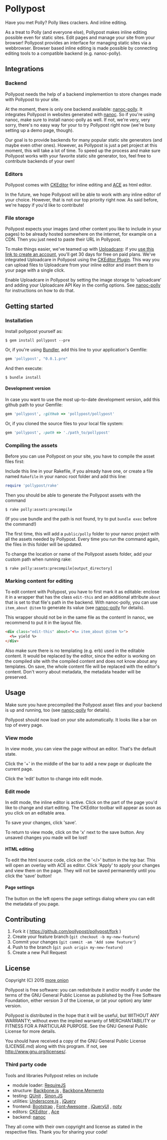 # Pollypost

Have you met Polly? Polly likes crackers. And inline editing.

As a treat to Polly (and everyone else), Pollypost makes inline editing possible even for static sites. Edit pages and manage your site from your browser!
Pollypost provides an interface for managing static sites via a webbrowser. Browser based inline editing is made possible by connecting editing tools to a compatible backend (e.g. nanoc-polly).

## Integrations

### Backend

Pollypost needs the help of a backend implemention to store changes made with Pollypost to your site.

At the moment, there is only one backend available: [nanoc-polly](https://github.com/pollypost/nanoc-polly). It integrates Pollypost in websites generated with [nanoc](http://nanoc.ws/). So if you're using nanoc, make sure to install nanoc-polly as well. If not, we're very, very sorry, there's no easy way for your to try Pollypost right now (we're busy setting up a demo page, though).

Our goal is to provide backends for many popular static site generators (and maybe even other ones). However, as Pollypost is just a pet project at this moment, this will take a lot of time. To speed up the process and make sure Pollypost works with your favorite static site generator, too, feel free to contribute backends of your own!

### Editors

Pollypost comes with [CKEditor](http://ckeditor.com/) for inline editing and [ACE](http://ace.c9.io/) as html editor.

In the future, we hope Pollypost will be able to work with any inline editor of your choice. However, that is not our top priority right now. As said before, we're happy if you'd like to contribute!

### File storage

Pollypost expects your images (and other content you like to include in your pages) to be already hosted somewhere on the internet, for example on a CDN. Then you just need to paste their URL in Pollypost.

To make things easier, we've teamed up with [Uploadcare](https://uploadcare.com/):  if you [use this link to create an account](https://uploadcare.com/accounts/signup/?ref=kzq5yypdz1), you'll get 30 days for free on paid plans. We've integrated Uploadcare in Pollypost using the [CKEditor Plugin](http://ckeditor.com/addon/uploadcare). This way you can upload files to Uploadcare from your inline editor and insert them to your page with a single click.

Enable Uploadcare in Pollypost by setting the image storage to 'uploadcare' and adding your Uploadcare API Key in the config options. See [nanoc-polly](https://github.com/pollypost/nanoc-polly) for instructions on how to do that.

## Getting started

### Installation

Install pollypost yourself as:

    $ gem install pollypost --pre

Or, if you're using [Bundler](http://bundler.io/), add this line to your application's Gemfile:

```ruby
gem 'pollypost', "0.0.1.pre"
```

And then execute:

    $ bundle install

#### Development version

In case you want to use the most up-to-date development version, add this github path to your Gemfile:

```ruby
gem 'pollypost', :github => 'pollypost/pollypost'

```
Or, if you cloned the source files to your local file system:

```ruby
gem 'pollypost', :path => './path_to/pollypost'
```

### Compiling the assets

Before you can use Pollypost on your site, you have to compile the asset files first:

Include this line in your Rakefile, if you already have one, or create a file named `Rakefile` in your nanoc root folder and add this line:

```ruby
require 'pollypost/rake'
```

Then you should be able to generate the Pollypost assets with the command

    $ rake polly:assets:precompile

(If you use bundle and the path is not found, try to put `bundle exec` before the command!)

The first time, this will add a `public/polly` folder to your nanoc project with all the assets needed by Pollypost. Every time you run the command again, the files in this folder will be updated.

To change the location or name of the Pollypost assets folder, add your custom path when running rake:

    $ rake polly:assets:precompile[output_directory]


### Marking content for editing

To edit content with Pollypost, you have to first mark it as editable: enclose it in a wrapper that has the class `edit-this` and an additional attribute `about` that is set to that file's path in the backend. With nanoc-polly, you can use `item_about @item` to generate its value (see [nanoc-polly](https://github.com/pollypost/nanoc-polly) for details).

This wrapper should not be in the same file as the content! In nanoc, we recommend to put it in the layout file.

```html
<div class="edit-this" about="<%= item_about @item %>">
  <%= yield %>
</div>
```

Also make sure there is no templating (e.g. erb) used in the editable content. It would be replaced by the editor, since the editor is working on the compiled site with the compiled content and does not know about any templates. On save, the whole content file will be replaced with the editor's content. Don't worry about metadata, the metadata header will be preserved.


## Usage

Make sure you have precompiled the Pollypost asset files and your backend is up and running, too (see [nanoc-polly](https://github.com/pollypost/nanoc-polly) for details).

Pollypost should now load on your site automatically. It looks like a bar on top of every page.

### View mode

In view mode, you can view the page without an editor. That's the default state.

Click the '+' in the middle of the bar to add a new page or duplicate the current page.

Click the 'edit' button to change into edit mode.

### Edit mode

In edit mode, the inline editor is active. Click on the part of the page you'd like to change and start editing. The CKEditor toolbar will appear as soon as you click on an editable area.

To save your changes, click 'save'.

To return to view mode, click on the 'x' next to the save button. Any unsaved changes you made will be lost!

#### HTML editing

To edit the html source code, click on the '</>' button in the top bar. This will open an overlay with ACE as editor. Click 'Apply' to apply your changes and view them on the page. They will not be saved permanently until you click the 'save' button!

#### Page settings

The button on the left opens the page settings dialog where you can edit the metadata of you page.


## Contributing

1. Fork it ( https://github.com/pollypost/pollypost/fork )
2. Create your feature branch (`git checkout -b my-new-feature`)
3. Commit your changes (`git commit -am 'Add some feature'`)
4. Push to the branch (`git push origin my-new-feature`)
5. Create a new Pull Request


## License

Copyright (C) 2015 [more onion](https://www.more-onion.com)

Pollypost is free software: you can redistribute it and/or modify it under the terms of the GNU General Public License as published by the Free Software Foundation, either version 3 of the License, or (at your option) any later version.

Pollypost is distributed in the hope that it will be useful, but WITHOUT ANY WARRANTY; without even the implied warranty of MERCHANTABILITY or FITNESS FOR A PARTICULAR PURPOSE. See the GNU General Public License for more details.

You should have received a copy of the GNU General Public License (LICENSE.md) along with this program. If not, see <http://www.gnu.org/licenses/>.

### Third party code

Tools and libraries Pollypost relies on include

* module loader: [RequireJS](http://requirejs.org/)
* structure: [Backbone.js](http://backbonejs.org/) , [Backbone.Memento](http://github.com/derickbailey/backbone.memento)
* testing: [QUnit](http://qunitjs.com/) , [Sinon.JS](http://sinonjs.org/)
* utilities: [Underscore.js](http://underscorejs.org/) , [jQuery](http://jquery.com/)
* frontend: [Bootstrap](http://getbootstrap.com/) , [Font-Awesome](http://fortawesome.github.io/Font-Awesome/) , [jQueryUI](http://jqueryui.com/) , [noty](http://ned.im/noty/#/about)
* editors: [CKEditor](http://ckeditor.com/) , [Ace](http://ace.c9.io/#nav=about)
* backend: [nanoc](http://nanoc.ws/)

They all come with their own copyright and license as stated in the respective files.
Thank you for sharing your code!
